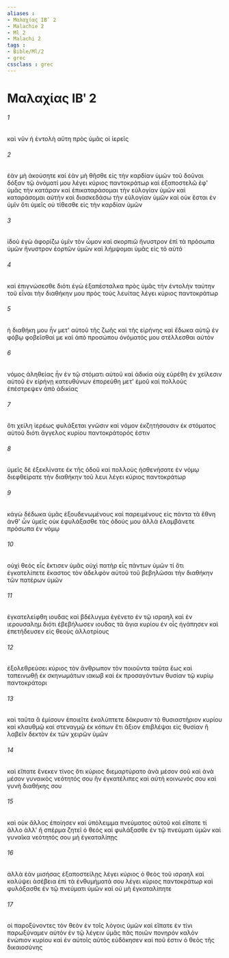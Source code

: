 ```yaml
---
aliases : 
- Μαλαχίας ΙΒʹ 2
- Malachie 2
- Ml 2
- Malachi 2
tags : 
- Bible/Ml/2
- grec
cssclass : grec
---
```


# Μαλαχίας ΙΒʹ 2

###### 1
καὶ νῦν ἡ ἐντολὴ αὕτη πρὸς ὑμᾶς οἱ ἱερεῖς
###### 2
ἐὰν μὴ ἀκούσητε καὶ ἐὰν μὴ θῆσθε εἰς τὴν καρδίαν ὑμῶν τοῦ δοῦναι δόξαν τῷ ὀνόματί μου λέγει κύριος παντοκράτωρ καὶ ἐξαποστελῶ ἐφ' ὑμᾶς τὴν κατάραν καὶ ἐπικαταράσομαι τὴν εὐλογίαν ὑμῶν καὶ καταράσομαι αὐτήν καὶ διασκεδάσω τὴν εὐλογίαν ὑμῶν καὶ οὐκ ἔσται ἐν ὑμῖν ὅτι ὑμεῖς οὐ τίθεσθε εἰς τὴν καρδίαν ὑμῶν
###### 3
ἰδοὺ ἐγὼ ἀφορίζω ὑμῖν τὸν ὦμον καὶ σκορπιῶ ἤνυστρον ἐπὶ τὰ πρόσωπα ὑμῶν ἤνυστρον ἑορτῶν ὑμῶν καὶ λήμψομαι ὑμᾶς εἰς τὸ αὐτό
###### 4
καὶ ἐπιγνώσεσθε διότι ἐγὼ ἐξαπέσταλκα πρὸς ὑμᾶς τὴν ἐντολὴν ταύτην τοῦ εἶναι τὴν διαθήκην μου πρὸς τοὺς λευίτας λέγει κύριος παντοκράτωρ
###### 5
ἡ διαθήκη μου ἦν μετ' αὐτοῦ τῆς ζωῆς καὶ τῆς εἰρήνης καὶ ἔδωκα αὐτῷ ἐν φόβῳ φοβεῖσθαί με καὶ ἀπὸ προσώπου ὀνόματός μου στέλλεσθαι αὐτόν
###### 6
νόμος ἀληθείας ἦν ἐν τῷ στόματι αὐτοῦ καὶ ἀδικία οὐχ εὑρέθη ἐν χείλεσιν αὐτοῦ ἐν εἰρήνῃ κατευθύνων ἐπορεύθη μετ' ἐμοῦ καὶ πολλοὺς ἐπέστρεψεν ἀπὸ ἀδικίας
###### 7
ὅτι χείλη ἱερέως φυλάξεται γνῶσιν καὶ νόμον ἐκζητήσουσιν ἐκ στόματος αὐτοῦ διότι ἄγγελος κυρίου παντοκράτορός ἐστιν
###### 8
ὑμεῖς δὲ ἐξεκλίνατε ἐκ τῆς ὁδοῦ καὶ πολλοὺς ἠσθενήσατε ἐν νόμῳ διεφθείρατε τὴν διαθήκην τοῦ λευι λέγει κύριος παντοκράτωρ
###### 9
κἀγὼ δέδωκα ὑμᾶς ἐξουδενωμένους καὶ παρειμένους εἰς πάντα τὰ ἔθνη ἀνθ' ὧν ὑμεῖς οὐκ ἐφυλάξασθε τὰς ὁδούς μου ἀλλὰ ἐλαμβάνετε πρόσωπα ἐν νόμῳ
###### 10
οὐχὶ θεὸς εἷς ἔκτισεν ὑμᾶς οὐχὶ πατὴρ εἷς πάντων ὑμῶν τί ὅτι ἐγκατελίπετε ἕκαστος τὸν ἀδελφὸν αὐτοῦ τοῦ βεβηλῶσαι τὴν διαθήκην τῶν πατέρων ὑμῶν
###### 11
ἐγκατελείφθη ιουδας καὶ βδέλυγμα ἐγένετο ἐν τῷ ισραηλ καὶ ἐν ιερουσαλημ διότι ἐβεβήλωσεν ιουδας τὰ ἅγια κυρίου ἐν οἷς ἠγάπησεν καὶ ἐπετήδευσεν εἰς θεοὺς ἀλλοτρίους
###### 12
ἐξολεθρεύσει κύριος τὸν ἄνθρωπον τὸν ποιοῦντα ταῦτα ἕως καὶ ταπεινωθῇ ἐκ σκηνωμάτων ιακωβ καὶ ἐκ προσαγόντων θυσίαν τῷ κυρίῳ παντοκράτορι
###### 13
καὶ ταῦτα ἃ ἐμίσουν ἐποιεῖτε ἐκαλύπτετε δάκρυσιν τὸ θυσιαστήριον κυρίου καὶ κλαυθμῷ καὶ στεναγμῷ ἐκ κόπων ἔτι ἄξιον ἐπιβλέψαι εἰς θυσίαν ἢ λαβεῖν δεκτὸν ἐκ τῶν χειρῶν ὑμῶν
###### 14
καὶ εἴπατε ἕνεκεν τίνος ὅτι κύριος διεμαρτύρατο ἀνὰ μέσον σοῦ καὶ ἀνὰ μέσον γυναικὸς νεότητός σου ἣν ἐγκατέλιπες καὶ αὐτὴ κοινωνός σου καὶ γυνὴ διαθήκης σου
###### 15
καὶ οὐκ ἄλλος ἐποίησεν καὶ ὑπόλειμμα πνεύματος αὐτοῦ καὶ εἴπατε τί ἄλλο ἀλλ' ἢ σπέρμα ζητεῖ ὁ θεός καὶ φυλάξασθε ἐν τῷ πνεύματι ὑμῶν καὶ γυναῖκα νεότητός σου μὴ ἐγκαταλίπῃς
###### 16
ἀλλὰ ἐὰν μισήσας ἐξαποστείλῃς λέγει κύριος ὁ θεὸς τοῦ ισραηλ καὶ καλύψει ἀσέβεια ἐπὶ τὰ ἐνθυμήματά σου λέγει κύριος παντοκράτωρ καὶ φυλάξασθε ἐν τῷ πνεύματι ὑμῶν καὶ οὐ μὴ ἐγκαταλίπητε
###### 17
οἱ παροξύνοντες τὸν θεὸν ἐν τοῖς λόγοις ὑμῶν καὶ εἴπατε ἐν τίνι παρωξύναμεν αὐτόν ἐν τῷ λέγειν ὑμᾶς πᾶς ποιῶν πονηρόν καλὸν ἐνώπιον κυρίου καὶ ἐν αὐτοῖς αὐτὸς εὐδόκησεν καί ποῦ ἐστιν ὁ θεὸς τῆς δικαιοσύνης
